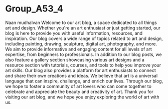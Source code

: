 # Group_A53_4
Naan mudhalvan
Welcome to our art blog, a space dedicated to all things art and design. Whether
you're an art enthusiast or just getting started, our blog is here to provide you
with useful information, resources, and inspiration.
Our blog covers a wide range of topics related to art and design, including
painting, drawing, sculpture, digital art, photography, and more. We aim to
provide informative and engaging content for all levels of art expertise, from
beginners to professionals.
In addition to our blog posts, we also feature a gallery section showcasing
various art designs and a resource section with tutorials, courses, and tools to
help you improve your art skills. Our blog also provides a platform for art
enthusiasts to connect and share their own creations and ideas.
We believe that art is a universal language that can inspire, challenge, and enrich
our lives. Through our blog, we hope to foster a community of art lovers who can
come together to celebrate and appreciate the beauty and creativity of art.
Thank you for visiting our art blog, and we hope you enjoy exploring the world of
art with us.
